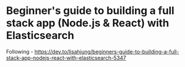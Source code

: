 # Beginner's guide to building a full stack app (Node.js & React) with Elasticsearch

Following -  https://dev.to/lisahjung/beginners-guide-to-building-a-full-stack-app-nodejs-react-with-elasticsearch-5347